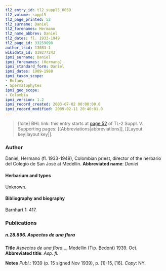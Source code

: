 ```yaml
---
tl2_entry_id: tl2_suppl5_0059
tl2_volume: suppl5
tl2_page_printed: 52
tl2_surname: Daniel
tl2_forenames: Hermano
tl2_name_abbrev: Daniel
tl2_dates: fl. 1933-1949
tl2_page_id: 33259098
author_lsid: 13083-1
wikidata_id: Q19277243
ipni_surname: Daniel
ipni_forenames: (Hermano)
ipni_standard_form: Daniel
ipni_dates: 1909-1988
ipni_taxon_scope: 
- Botany
- Spermatophytes
ipni_geo_scope: 
- Colombia
ipni_version: 1.2
ipni_record_created: 2003-07-02 00:00:00.0
ipni_record_modified: 2009-02-11 20:40:01.0
---
```



> [!cite] BHL link: this entry starts at [page 52](https://www.biodiversitylibrary.org/page/33259098) of TL-2 Suppl. V.
> Supporting pages: [[Abbreviations|abbreviations]], [[Layout key|layout key]].

### Author

Daniel, Hermano (fl. 1933-1949), Colombian priest, director of the herbario del Colegio de San José at Medellin. 
**Abbreviated name**: *Daniel*

#### Herbarium and types

Unknown.

#### Bibliography and biography

Barnhart 1: 417.

### Publications

##### n.28.896. Aspectos de una flora

**Title**
*Aspectos de una flora*..., Medellin (Tip. Bedont) 1939. Oct.
**Abbreviated title**: *Asp. fl.*

**Notes**
*Publ*.: 1939 (p. 15 signed Nov 1939), p. \[1\]-15, \[16\]. *Copy*: NY.

